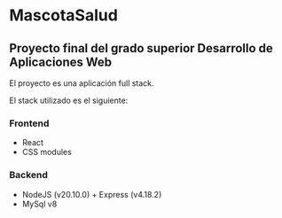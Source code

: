 # MascotaSalud
## Proyecto final del grado superior Desarrollo de Aplicaciones Web

El proyecto es una aplicación full stack.

El stack utilizado es el siguiente:

### Frontend
- React
- CSS modules

### Backend
- NodeJS (v20.10.0) + Express (v4.18.2)
- MySql v8
